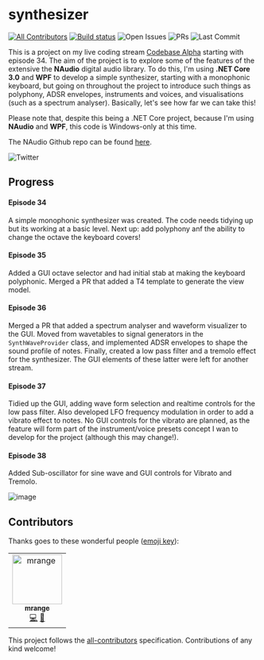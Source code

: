 # synthesizer
[![All Contributors](https://img.shields.io/badge/all_contributors-1-orange.svg?style=flat-square)](#contributors)
[![Build status](https://ci.appveyor.com/api/projects/status/3wbcayq7poqp3k6o/branch/master?svg=true)](https://ci.appveyor.com/project/essenbee/synthesizer/branch/master)
![Open Issues](https://img.shields.io/github/issues/essenbee/synthesizer.svg)
![PRs](https://img.shields.io/github/issues-pr-closed/essenbee/synthesizer.svg)
![Last Commit](https://img.shields.io/github/last-commit/essenbee/synthesizer.svg)

This is a project on my live coding stream [Codebase Alpha](https://twitch.tv/codebasealpha) starting with episode 34. The aim of the project is to explore some of the features of the extensive the **NAudio** digital audio library. To do this, I'm using **.NET Core 3.0** and **WPF** to develop a simple synthesizer, starting with a monophonic keyboard, but going on throughout the project to introduce such things as polyphony, ADSR envelopes, instruments and voices, and visualisations (such as a spectrum analyser). Basically, let's see how far we can take this!

Please note that, despite this being a .NET Core project, because I'm using **NAudio** and **WPF**, this code is Windows-only at this time.

The NAudio Github repo can be found [here](https://github.com/naudio/NAudio).

![Twitter](https://img.shields.io/twitter/follow/codebasealpha.svg?style=social)

## Progress

#### Episode 34

A simple monophonic synthesizer was created. The code needs tidying up but its working at a basic level. Next up: add polyphony anf the ability to change the octave the keyboard covers!

#### Episode 35

Added a GUI octave selector and had initial stab at making the keyboard polyphonic. Merged a PR that added a T4 template to generate the view model.

#### Episode 36

Merged a PR that added a spectrum analyser and waveform visualizer to the GUI. Moved from wavetables to signal generators in the `SynthWaveProvider` class, and implemented ADSR envelopes to shape the sound profile of notes. Finally, created a low pass filter and a tremolo effect for the synthesizer. The GUI elements of these latter were left for another stream.

#### Episode 37

Tidied up the GUI, adding wave form selection and realtime controls for the low pass filter. Also developed LFO frequency modulation in order to add a vibrato effect to notes. No GUI controls for the vibrato are planned, as the feature will form part of the instrument/voice presets concept I wan to develop for the project (although this may change!).

#### Episode 38

Added Sub-oscillator for sine wave and GUI controls for Vibrato and Tremolo.

![image](https://user-images.githubusercontent.com/7979108/59459025-bb55dc80-8e13-11e9-81ed-5b924b92dc20.png)

## Contributors

Thanks goes to these wonderful people ([emoji key](https://allcontributors.org/docs/en/emoji-key)):

<!-- ALL-CONTRIBUTORS-LIST:START - Do not remove or modify this section -->
<!-- prettier-ignore -->
<table><tr><td align="center"><a href="https://github.com/mrange"><img src="https://avatars2.githubusercontent.com/u/2491891?v=4" width="100px;" alt="mrange"/><br /><sub><b>mrange</b></sub></a><br /><a href="https://github.com/essenbee/synthesizer/commits?author=mrange" title="Code">💻</a> <a href="#ideas-mrange" title="Ideas, Planning, & Feedback">🤔</a></td></tr></table>

<!-- ALL-CONTRIBUTORS-LIST:END -->

This project follows the [all-contributors](https://github.com/all-contributors/all-contributors) specification. Contributions of any kind welcome!
